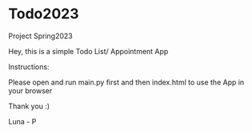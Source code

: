 # Todo2023
Project Spring2023

Hey, this is a simple Todo List/ Appointment App

Instructions:

Please open and run main.py first and then index.html to use the App in your browser

Thank you :)

Luna - P
